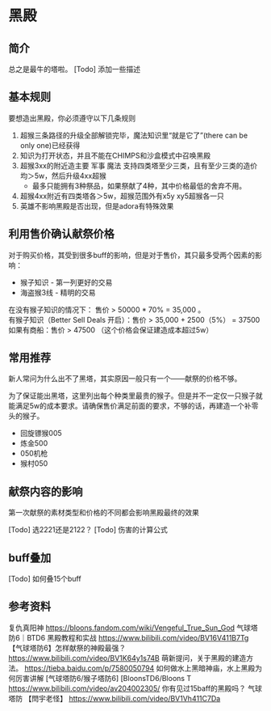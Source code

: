 # 黑殿
## 简介
总之是最牛的塔啦。
[Todo] 添加一些描述

## 基本规则
要想造出黑殿，你必须遵守以下几条规则

1. 超猴三条路径的升级全部解锁完毕，魔法知识里“就是它了”(there can be only one)已经获得
2. 知识为打开状态，并且不能在CHIMPS和沙盒模式中召唤黑殿
3. 超猴3xx的附近造主要 军事 魔法 支持四类塔至少三类，且有至少三类的造价均＞5w，然后升级4xx超猴
	- 最多只能拥有3种祭品，如果祭献了4种，其中价格最低的舍弃不用。
4. 超猴4xx附近有四类塔各＞5w，超猴范围外有x5y xy5超猴各一只
5. 英雄不影响黑殿是否出现，但是adora有特殊效果

## 利用售价确认献祭价格
对于购买价格，其受到很多buff的影响，但是对于售价，其只最多受两个因素的影响：

- 猴子知识 - 第一列更好的交易
- 海盗猴3线 - 精明的交易


在没有猴子知识的情况下： 售价 > 50000 * 70% = 35,000 。  
有猴子知识（Better Sell Deals 开启）：售价 > 35,000 + 2500（5%） = 37500  
如果有商船：售价 > 47500 （这个价格会保证建造成本超过5w）


## 常用推荐
新人常问为什么出不了黑塔，其实原因一般只有一个——献祭的价格不够。

为了保证能出黑塔，这里列出每个种类里最贵的猴子。但是并不一定仅一只猴子就能满足5w的成本要求。请确保售价满足前面的要求，不够的话，再建造一个补零头的猴子。

- 回旋镖猴005
- 炼金500
- 050机枪
- 猴村050

## 献祭内容的影响
第一次献祭的素材类型和价格的不同都会影响黑殿最终的效果

[Todo] 选2221还是2122？
[Todo] 伤害的计算公式

## buff叠加
[Todo] 如何叠15个buff

## 参考资料
复仇真阳神 https://bloons.fandom.com/wiki/Vengeful_True_Sun_God
气球塔防6｜BTD6 黑殿教程和实战 https://www.bilibili.com/video/BV16V411B7Tg
【气球塔防6】怎样献祭的神殿最强？ https://www.bilibili.com/video/BV1K64y1s74B
萌新提问，关于黑殿的建造方法。 https://tieba.baidu.com/p/7580050794
如何做水上黑暗神庙，水上黑殿为何厉害讲解 [气球塔防6/猴子塔防6] [BloonsTD6/Bloons T https://www.bilibili.com/video/av204002305/
你有见过15baff的黑殿吗？ 气球塔防 【閆宇老怪】 https://www.bilibili.com/video/BV1Vh411C7Da
